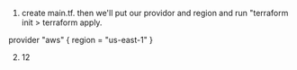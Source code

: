 1. create main.tf. then we'll put our providor and region and run "terraform init > terraform apply.

provider "aws" {
  region = "us-east-1"
}

2. 12 
